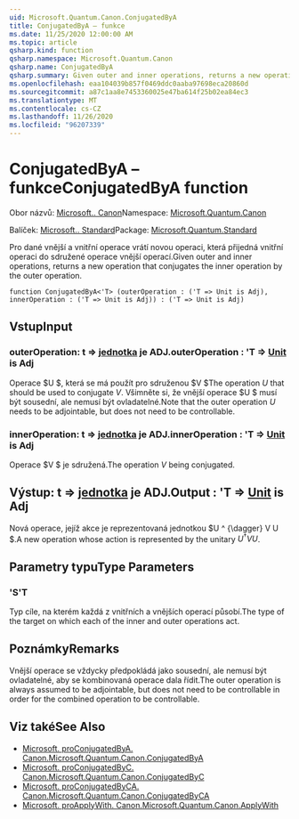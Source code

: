 ```yaml
---
uid: Microsoft.Quantum.Canon.ConjugatedByA
title: ConjugatedByA – funkce
ms.date: 11/25/2020 12:00:00 AM
ms.topic: article
qsharp.kind: function
qsharp.namespace: Microsoft.Quantum.Canon
qsharp.name: ConjugatedByA
qsharp.summary: Given outer and inner operations, returns a new operation that conjugates the inner operation by the outer operation.
ms.openlocfilehash: eaa104039b857f0469ddc0aaba97698eca20860d
ms.sourcegitcommit: a87c1aa8e7453360025e47ba614f25b02ea84ec3
ms.translationtype: MT
ms.contentlocale: cs-CZ
ms.lasthandoff: 11/26/2020
ms.locfileid: "96207339"
---
```

# <a name="conjugatedbya-function"></a><span data-ttu-id="7f819-102">ConjugatedByA – funkce</span><span class="sxs-lookup"><span data-stu-id="7f819-102">ConjugatedByA function</span></span>

<span data-ttu-id="7f819-103">Obor názvů: [Microsoft.. Canon](xref:Microsoft.Quantum.Canon)</span><span class="sxs-lookup"><span data-stu-id="7f819-103">Namespace: [Microsoft.Quantum.Canon](xref:Microsoft.Quantum.Canon)</span></span>

<span data-ttu-id="7f819-104">Balíček: [Microsoft.. Standard](https://nuget.org/packages/Microsoft.Quantum.Standard)</span><span class="sxs-lookup"><span data-stu-id="7f819-104">Package: [Microsoft.Quantum.Standard](https://nuget.org/packages/Microsoft.Quantum.Standard)</span></span>


<span data-ttu-id="7f819-105">Pro dané vnější a vnitřní operace vrátí novou operaci, která přijedná vnitřní operaci do sdružené operace vnější operací.</span><span class="sxs-lookup"><span data-stu-id="7f819-105">Given outer and inner operations, returns a new operation that conjugates the inner operation by the outer operation.</span></span>

```qsharp
function ConjugatedByA<'T> (outerOperation : ('T => Unit is Adj), innerOperation : ('T => Unit is Adj)) : ('T => Unit is Adj)
```


## <a name="input"></a><span data-ttu-id="7f819-106">Vstup</span><span class="sxs-lookup"><span data-stu-id="7f819-106">Input</span></span>

### <a name="outeroperation--t--unit--is-adj"></a><span data-ttu-id="7f819-107">outerOperation: t => [jednotka](xref:microsoft.quantum.lang-ref.unit)  je ADJ.</span><span class="sxs-lookup"><span data-stu-id="7f819-107">outerOperation : 'T => [Unit](xref:microsoft.quantum.lang-ref.unit)  is Adj</span></span>

<span data-ttu-id="7f819-108">Operace $U $, která se má použít pro sdruženou $V $</span><span class="sxs-lookup"><span data-stu-id="7f819-108">The operation $U$ that should be used to conjugate $V$.</span></span> <span data-ttu-id="7f819-109">Všimněte si, že vnější operace $U $ musí být sousední, ale nemusí být ovladatelné.</span><span class="sxs-lookup"><span data-stu-id="7f819-109">Note that the outer operation $U$ needs to be adjointable, but does not need to be controllable.</span></span>


### <a name="inneroperation--t--unit--is-adj"></a><span data-ttu-id="7f819-110">innerOperation: t => [jednotka](xref:microsoft.quantum.lang-ref.unit)  je ADJ.</span><span class="sxs-lookup"><span data-stu-id="7f819-110">innerOperation : 'T => [Unit](xref:microsoft.quantum.lang-ref.unit)  is Adj</span></span>

<span data-ttu-id="7f819-111">Operace $V $ je sdružená.</span><span class="sxs-lookup"><span data-stu-id="7f819-111">The operation $V$ being conjugated.</span></span>



## <a name="output--t--unit--is-adj"></a><span data-ttu-id="7f819-112">Výstup: t => [jednotka](xref:microsoft.quantum.lang-ref.unit)  je ADJ.</span><span class="sxs-lookup"><span data-stu-id="7f819-112">Output : 'T => [Unit](xref:microsoft.quantum.lang-ref.unit)  is Adj</span></span>

<span data-ttu-id="7f819-113">Nová operace, jejíž akce je reprezentovaná jednotkou $U ^ {\dagger} V U $.</span><span class="sxs-lookup"><span data-stu-id="7f819-113">A new operation whose action is represented by the unitary $U^{\dagger} V U$.</span></span>

## <a name="type-parameters"></a><span data-ttu-id="7f819-114">Parametry typu</span><span class="sxs-lookup"><span data-stu-id="7f819-114">Type Parameters</span></span>

### <a name="t"></a><span data-ttu-id="7f819-115">'S</span><span class="sxs-lookup"><span data-stu-id="7f819-115">'T</span></span>

<span data-ttu-id="7f819-116">Typ cíle, na kterém každá z vnitřních a vnějších operací působí.</span><span class="sxs-lookup"><span data-stu-id="7f819-116">The type of the target on which each of the inner and outer operations act.</span></span>

## <a name="remarks"></a><span data-ttu-id="7f819-117">Poznámky</span><span class="sxs-lookup"><span data-stu-id="7f819-117">Remarks</span></span>

<span data-ttu-id="7f819-118">Vnější operace se vždycky předpokládá jako sousední, ale nemusí být ovladatelné, aby se kombinovaná operace dala řídit.</span><span class="sxs-lookup"><span data-stu-id="7f819-118">The outer operation is always assumed to be adjointable, but does not need to be controllable in order for the combined operation to be controllable.</span></span>

## <a name="see-also"></a><span data-ttu-id="7f819-119">Viz také</span><span class="sxs-lookup"><span data-stu-id="7f819-119">See Also</span></span>

- [<span data-ttu-id="7f819-120">Microsoft. proConjugatedByA. Canon.</span><span class="sxs-lookup"><span data-stu-id="7f819-120">Microsoft.Quantum.Canon.ConjugatedByA</span></span>](xref:Microsoft.Quantum.Canon.ConjugatedByA)
- [<span data-ttu-id="7f819-121">Microsoft. proConjugatedByC. Canon.</span><span class="sxs-lookup"><span data-stu-id="7f819-121">Microsoft.Quantum.Canon.ConjugatedByC</span></span>](xref:Microsoft.Quantum.Canon.ConjugatedByC)
- [<span data-ttu-id="7f819-122">Microsoft. proConjugatedByCA. Canon.</span><span class="sxs-lookup"><span data-stu-id="7f819-122">Microsoft.Quantum.Canon.ConjugatedByCA</span></span>](xref:Microsoft.Quantum.Canon.ConjugatedByCA)
- [<span data-ttu-id="7f819-123">Microsoft. proApplyWith. Canon.</span><span class="sxs-lookup"><span data-stu-id="7f819-123">Microsoft.Quantum.Canon.ApplyWith</span></span>](xref:Microsoft.Quantum.Canon.ApplyWith)